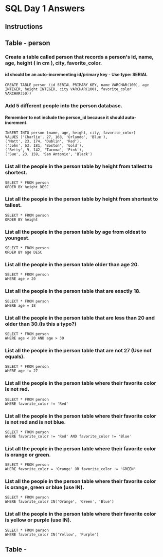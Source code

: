 # SQL Day 1 Answers

## Instructions

## Table - person

### Create a table called person that records a person's id, name, age, height ( in cm ), city, favorite_color.

#### id should be an auto-incrementing id/primary key - Use type: SERIAL

`CREATE TABLE person (id SERIAL PRIMARY KEY, name VARCHAR(100), age INTEGER, height INTEGER, city VARCHAR(100), favorite_color VARCHAR(50))`

### Add 5 different people into the person database.

#### Remember to not include the person_id because it should auto-increment.

```
INSERT INTO person (name, age, height, city, favorite_color)
VALUES ('Charlie', 27, 168, 'Orlando', 'Blue'),
('Matt', 23, 174, 'Dublin', 'Red'),
('John', 63, 181, 'Boston', 'Gold'),
('Betty', 9, 142, 'Tacoma', 'Pink'),
('Sue', 23, 159, 'San Antonio', 'Black')
```

### List all the people in the person table by height from tallest to shortest.

```
SELECT * FROM person
ORDER BY height DESC
```

### List all the people in the person table by height from shortest to tallest.

```
SELECT * FROM person
ORDER BY height
```

### List all the people in the person table by age from oldest to youngest.

```
SELECT * FROM person
ORDER BY age DESC
```

### List all the people in the person table older than age 20.

```
SELECT * FROM person
WHERE age > 20
```

### List all the people in the person table that are exactly 18.

```
SELECT * FROM person
WHERE age = 18
```

### List all the people in the person table that are less than 20 and older than 30.(Is this a typo?)

```
SELECT * FROM person
WHERE age < 20 AND age > 30
```

### List all the people in the person table that are not 27 (Use not equals).

```
SELECT * FROM person
WHERE age != 27
```

### List all the people in the person table where their favorite color is not red.

```
SELECT * FROM person
WHERE favorite_color != 'Red'
```

### List all the people in the person table where their favorite color is not red and is not blue.

```
SELECT * FROM person
WHERE favorite_color != 'Red' AND favorite_color != 'Blue'
```

### List all the people in the person table where their favorite color is orange or green.

```
SELECT * FROM person
WHERE favorite_color = 'Orange' OR favorite_color != 'GREEN'
```

### List all the people in the person table where their favorite color is orange, green or blue (use IN).

```
SELECT * FROM person
WHERE favorite_color IN('Orange', 'Green', 'Blue')
```

### List all the people in the person table where their favorite color is yellow or purple (use IN).

```
SELECT * FROM person
WHERE favorite_color IN('Yellow', 'Purple')
```

## Table -
